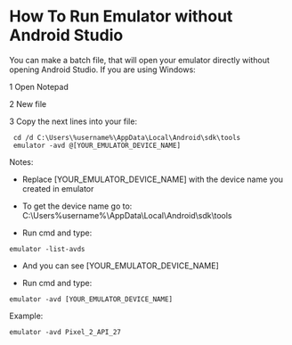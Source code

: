 # How To Run Emulator without Android Studio

You can make a batch file, that will open your emulator directly without opening Android Studio. If you are using Windows:

1 Open Notepad

2 New file

3 Copy the next lines into your file:
```
 cd /d C:\Users\%username%\AppData\Local\Android\sdk\tools
 emulator -avd @[YOUR_EMULATOR_DEVICE_NAME]
```

Notes:

- Replace [YOUR_EMULATOR_DEVICE_NAME] with the device name you created in emulator

- To get the device name go to: C:\Users\%username%\AppData\Local\Android\sdk\tools

- Run cmd and type: 
```
emulator -list-avds
```

- And you can see [YOUR_EMULATOR_DEVICE_NAME]

- Run cmd and type: 
```
emulator -avd [YOUR_EMULATOR_DEVICE_NAME]
```

Example: 
```
emulator -avd Pixel_2_API_27
```
